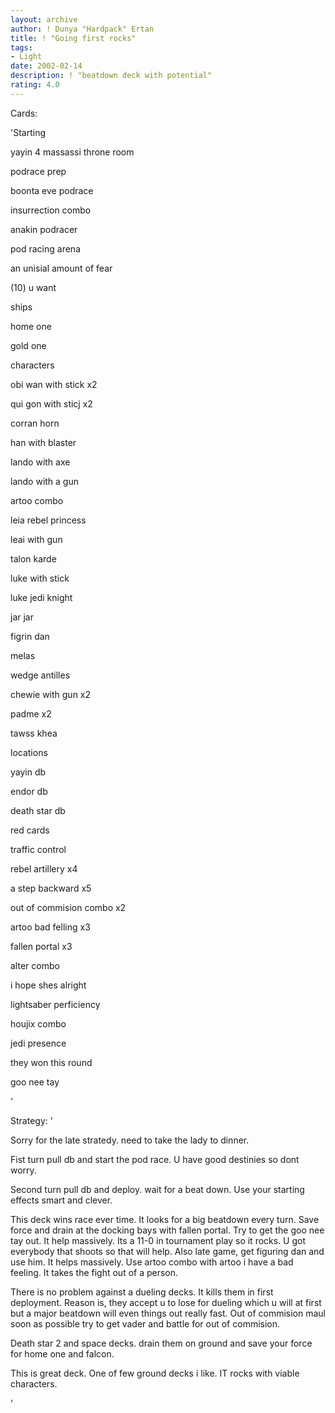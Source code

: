 ```yaml
---
layout: archive
author: ! Dunya "Hardpack" Ertan
title: ! "Going first rocks"
tags:
- Light
date: 2002-02-14
description: ! "beatdown deck with potential"
rating: 4.0
---
```

Cards: 

'Starting


yayin 4 massassi throne room

podrace prep

boonta eve podrace

insurrection combo

anakin podracer

pod racing arena

an unisial amount of fear

(10) u want


ships

home one

gold one



characters

obi wan with stick x2

qui gon with sticj x2

corran horn

han with blaster

lando with axe

lando with a gun

artoo combo

leia rebel princess

leai with gun

talon karde

luke with stick

luke jedi knight

jar jar

figrin dan

melas

wedge antilles

chewie with gun x2

padme x2

tawss khea


locations

yayin db

endor db

death star db


red cards

traffic control

rebel artillery x4

a step backward x5

out of commision combo x2

artoo bad felling x3

fallen portal x3

alter combo 

i hope shes alright

lightsaber perficiency

houjix combo

jedi presence

they won this round

goo nee tay



'

Strategy: '

Sorry for the late stratedy. need to take the lady to dinner.


Fist turn pull db and start the pod race. U have good destinies so dont worry.


Second turn pull db and deploy. wait for a beat down. Use your starting effects smart and clever. 


This deck wins race ever time. It looks for a big beatdown every turn. Save force and drain at the docking bays with fallen portal. Try to get the goo nee tay out. It help massively. Its a 11-0 in tournament play so it rocks. U got everybody that shoots so that will help. Also late game, get figuring dan and use him. It helps massively. Use artoo combo with artoo i have a bad feeling. It takes the fight out of a person.


There is no problem against a dueling decks. It kills them in first deployment. Reason is, they accept u to lose for dueling which u will at first but a major beatdown will even things out really fast. Out of commision maul soon as possible try to get vader and battle for out of commision.


Death star 2 and space decks. drain them on ground and save your force for home one and falcon. 


This is great deck. One of few ground decks i like. IT rocks with viable characters. 

'